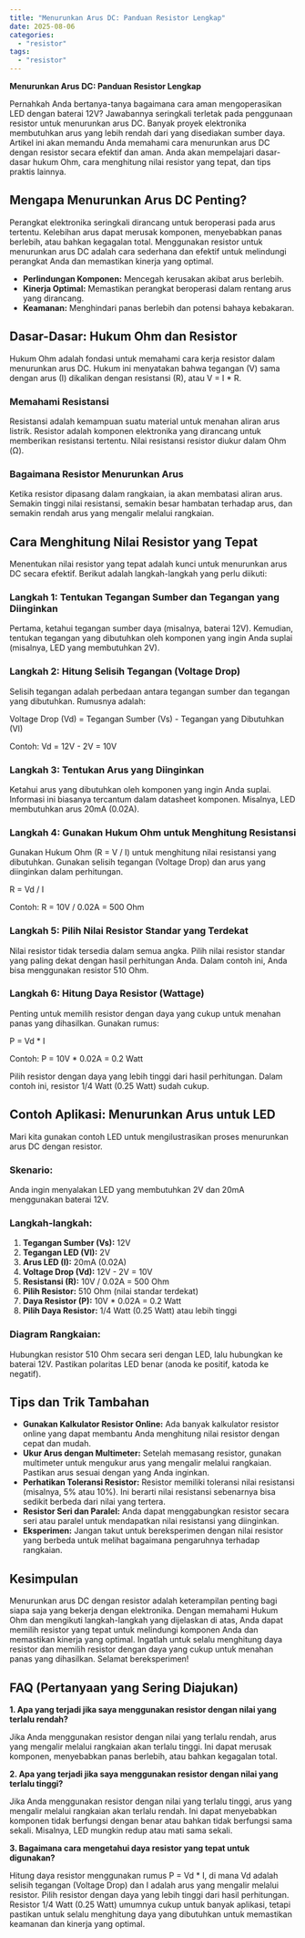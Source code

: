 ```yaml
---
title: "Menurunkan Arus DC: Panduan Resistor Lengkap"
date: 2025-08-06
categories: 
  - "resistor"
tags: 
  - "resistor"
---
```


**Menurunkan Arus DC: Panduan Resistor Lengkap**

Pernahkah Anda bertanya-tanya bagaimana cara aman mengoperasikan LED dengan baterai 12V? Jawabannya seringkali terletak pada penggunaan resistor untuk menurunkan arus DC. Banyak proyek elektronika membutuhkan arus yang lebih rendah dari yang disediakan sumber daya. Artikel ini akan memandu Anda memahami cara menurunkan arus DC dengan resistor secara efektif dan aman. Anda akan mempelajari dasar-dasar hukum Ohm, cara menghitung nilai resistor yang tepat, dan tips praktis lainnya.

## Mengapa Menurunkan Arus DC Penting?

Perangkat elektronika seringkali dirancang untuk beroperasi pada arus tertentu. Kelebihan arus dapat merusak komponen, menyebabkan panas berlebih, atau bahkan kegagalan total. Menggunakan resistor untuk menurunkan arus DC adalah cara sederhana dan efektif untuk melindungi perangkat Anda dan memastikan kinerja yang optimal.

- **Perlindungan Komponen:** Mencegah kerusakan akibat arus berlebih.
- **Kinerja Optimal:** Memastikan perangkat beroperasi dalam rentang arus yang dirancang.
- **Keamanan:** Menghindari panas berlebih dan potensi bahaya kebakaran.

## Dasar-Dasar: Hukum Ohm dan Resistor

Hukum Ohm adalah fondasi untuk memahami cara kerja resistor dalam menurunkan arus DC. Hukum ini menyatakan bahwa tegangan (V) sama dengan arus (I) dikalikan dengan resistansi (R), atau V = I \* R.

### Memahami Resistansi

Resistansi adalah kemampuan suatu material untuk menahan aliran arus listrik. Resistor adalah komponen elektronika yang dirancang untuk memberikan resistansi tertentu. Nilai resistansi resistor diukur dalam Ohm (Ω).

### Bagaimana Resistor Menurunkan Arus

Ketika resistor dipasang dalam rangkaian, ia akan membatasi aliran arus. Semakin tinggi nilai resistansi, semakin besar hambatan terhadap arus, dan semakin rendah arus yang mengalir melalui rangkaian.

## Cara Menghitung Nilai Resistor yang Tepat

Menentukan nilai resistor yang tepat adalah kunci untuk menurunkan arus DC secara efektif. Berikut adalah langkah-langkah yang perlu diikuti:

### Langkah 1: Tentukan Tegangan Sumber dan Tegangan yang Diinginkan

Pertama, ketahui tegangan sumber daya (misalnya, baterai 12V). Kemudian, tentukan tegangan yang dibutuhkan oleh komponen yang ingin Anda suplai (misalnya, LED yang membutuhkan 2V).

### Langkah 2: Hitung Selisih Tegangan (Voltage Drop)

Selisih tegangan adalah perbedaan antara tegangan sumber dan tegangan yang dibutuhkan. Rumusnya adalah:

Voltage Drop (Vd) = Tegangan Sumber (Vs) - Tegangan yang Dibutuhkan (Vl)

Contoh: Vd = 12V - 2V = 10V

### Langkah 3: Tentukan Arus yang Diinginkan

Ketahui arus yang dibutuhkan oleh komponen yang ingin Anda suplai. Informasi ini biasanya tercantum dalam datasheet komponen. Misalnya, LED membutuhkan arus 20mA (0.02A).

### Langkah 4: Gunakan Hukum Ohm untuk Menghitung Resistansi

Gunakan Hukum Ohm (R = V / I) untuk menghitung nilai resistansi yang dibutuhkan. Gunakan selisih tegangan (Voltage Drop) dan arus yang diinginkan dalam perhitungan.

R = Vd / I

Contoh: R = 10V / 0.02A = 500 Ohm

### Langkah 5: Pilih Nilai Resistor Standar yang Terdekat

Nilai resistor tidak tersedia dalam semua angka. Pilih nilai resistor standar yang paling dekat dengan hasil perhitungan Anda. Dalam contoh ini, Anda bisa menggunakan resistor 510 Ohm.

### Langkah 6: Hitung Daya Resistor (Wattage)

Penting untuk memilih resistor dengan daya yang cukup untuk menahan panas yang dihasilkan. Gunakan rumus:

P = Vd \* I

Contoh: P = 10V \* 0.02A = 0.2 Watt

Pilih resistor dengan daya yang lebih tinggi dari hasil perhitungan. Dalam contoh ini, resistor 1/4 Watt (0.25 Watt) sudah cukup.

## Contoh Aplikasi: Menurunkan Arus untuk LED

Mari kita gunakan contoh LED untuk mengilustrasikan proses menurunkan arus DC dengan resistor.

### Skenario:

Anda ingin menyalakan LED yang membutuhkan 2V dan 20mA menggunakan baterai 12V.

### Langkah-langkah:

1. **Tegangan Sumber (Vs):** 12V
2. **Tegangan LED (Vl):** 2V
3. **Arus LED (I):** 20mA (0.02A)
4. **Voltage Drop (Vd):** 12V - 2V = 10V
5. **Resistansi (R):** 10V / 0.02A = 500 Ohm
6. **Pilih Resistor:** 510 Ohm (nilai standar terdekat)
7. **Daya Resistor (P):** 10V \* 0.02A = 0.2 Watt
8. **Pilih Daya Resistor:** 1/4 Watt (0.25 Watt) atau lebih tinggi

### Diagram Rangkaian:

Hubungkan resistor 510 Ohm secara seri dengan LED, lalu hubungkan ke baterai 12V. Pastikan polaritas LED benar (anoda ke positif, katoda ke negatif).

## Tips dan Trik Tambahan

- **Gunakan Kalkulator Resistor Online:** Ada banyak kalkulator resistor online yang dapat membantu Anda menghitung nilai resistor dengan cepat dan mudah.
- **Ukur Arus dengan Multimeter:** Setelah memasang resistor, gunakan multimeter untuk mengukur arus yang mengalir melalui rangkaian. Pastikan arus sesuai dengan yang Anda inginkan.
- **Perhatikan Toleransi Resistor:** Resistor memiliki toleransi nilai resistansi (misalnya, 5% atau 10%). Ini berarti nilai resistansi sebenarnya bisa sedikit berbeda dari nilai yang tertera.
- **Resistor Seri dan Paralel:** Anda dapat menggabungkan resistor secara seri atau paralel untuk mendapatkan nilai resistansi yang diinginkan.
- **Eksperimen:** Jangan takut untuk bereksperimen dengan nilai resistor yang berbeda untuk melihat bagaimana pengaruhnya terhadap rangkaian.

## Kesimpulan

Menurunkan arus DC dengan resistor adalah keterampilan penting bagi siapa saja yang bekerja dengan elektronika. Dengan memahami Hukum Ohm dan mengikuti langkah-langkah yang dijelaskan di atas, Anda dapat memilih resistor yang tepat untuk melindungi komponen Anda dan memastikan kinerja yang optimal. Ingatlah untuk selalu menghitung daya resistor dan memilih resistor dengan daya yang cukup untuk menahan panas yang dihasilkan. Selamat bereksperimen!

## FAQ (Pertanyaan yang Sering Diajukan)

**1\. Apa yang terjadi jika saya menggunakan resistor dengan nilai yang terlalu rendah?**

Jika Anda menggunakan resistor dengan nilai yang terlalu rendah, arus yang mengalir melalui rangkaian akan terlalu tinggi. Ini dapat merusak komponen, menyebabkan panas berlebih, atau bahkan kegagalan total.

**2\. Apa yang terjadi jika saya menggunakan resistor dengan nilai yang terlalu tinggi?**

Jika Anda menggunakan resistor dengan nilai yang terlalu tinggi, arus yang mengalir melalui rangkaian akan terlalu rendah. Ini dapat menyebabkan komponen tidak berfungsi dengan benar atau bahkan tidak berfungsi sama sekali. Misalnya, LED mungkin redup atau mati sama sekali.

**3\. Bagaimana cara mengetahui daya resistor yang tepat untuk digunakan?**

Hitung daya resistor menggunakan rumus P = Vd \* I, di mana Vd adalah selisih tegangan (Voltage Drop) dan I adalah arus yang mengalir melalui resistor. Pilih resistor dengan daya yang lebih tinggi dari hasil perhitungan. Resistor 1/4 Watt (0.25 Watt) umumnya cukup untuk banyak aplikasi, tetapi pastikan untuk selalu menghitung daya yang dibutuhkan untuk memastikan keamanan dan kinerja yang optimal.
